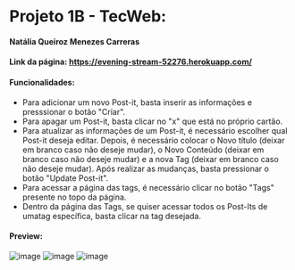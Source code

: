# Projeto 1B - TecWeb:
#### Natália Queiroz Menezes Carreras

#### Link da página: https://evening-stream-52276.herokuapp.com/
#### Funcionalidades:
  - Para adicionar um novo Post-it, basta inserir as informações e presssionar o botão "Criar".
  - Para apagar um Post-it, basta clicar no "x" que está no próprio cartão.
  - Para atualizar as informações de um Post-it, é necessário escolher qual Post-it deseja editar. Depois, é necessário colocar o Novo título (deixar em branco caso não deseje mudar), o Novo Conteúdo (deixar em branco caso não deseje mudar) e a nova Tag (deixar em branco caso não deseje mudar). Após realizar as mudanças, basta pressionar o botão "Update Post-it".
  - Para acessar a página das tags, é necessário clicar no botão "Tags" presente no topo da página.
  - Dentro da página das Tags, se quiser acessar todos os Post-Its de umatag específica, basta clicar na tag desejada.
  
  
#### Preview:
![image](https://user-images.githubusercontent.com/62567966/134226211-81beaf00-95e9-4abb-8ee9-67684923b47f.png)
![image](https://user-images.githubusercontent.com/62567966/134226252-304f6c7c-ee40-4c7c-8422-7c7e6478836b.png)
![image](https://user-images.githubusercontent.com/62567966/134226286-6480614f-c628-4c96-b50e-7bc2bb2aeedc.png)



